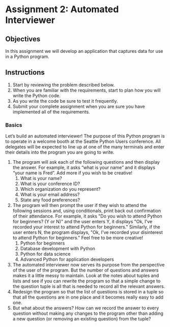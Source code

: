 # Assignment 2: Automated Interviewer

## Objectives
In this assignment we will develop an application that captures data
for use in a Python program.
## Instructions
1. Start by reviewing the problem described below.
1. When you are familiar with the requirements, start to plan how you
will write the Python code.
1. As you write the code be sure to test it frequently.
1. Submit your complete assignment when you are sure you have implemented
all of the requirements.

### Basics
Let’s build an automated interviewer! The purpose of this Python program is 
to operate in a welcome booth at the Seattle Python Users conference. All 
delegates will be expected to line up at one of the many terminals and enter 
their details into the program you are going to write.

1. The program will ask each of the following questions and then display the answer. For example, it asks “what is your name” and it displays “your name is Fred”. Add more if you wish to be creative!
    1. What is your name?
    1. What is your conference ID?
    1. Which organization do you represent?
    1. What is your email address?
    1. State any food preferences?
1. The program will then prompt the user if they wish to attend the following sessions and, using conditionals, print back out confirmation of their attendance. For example, it asks "Do you wish to attend Python for beginners? (Y or N)" and the user enters Y, it displays "Ok, I've recorded your interest to attend Python for beginners." Similarly, if the user enters N, the program displays, "Ok, I've recorded your disinterest to attend Python for beginners." Feel free to be more creative!
    1. Python for beginners
    1. Database development with Python
    1. Python for data science
    1. Advanced Python for application developers
1. The automated interviewer now serves its purpose from the perspective of the user of the program. But the number of questions and answers makes it a little messy to maintain. Look at the notes about tuples and lists and see if you can rewrite the program so that a simple change to the question tuple is all that is needed to record all the relevant answers.
  1. Redesign the program so that the list of questions is stored in a tuple so that all the questions are in one place and it becomes really easy to add one.
  1. But what about the answers? How can we record the answer to every question without making any changes to the program other than adding a new question (or removing an existing question) from the tuple?
